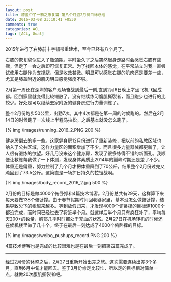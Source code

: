 ```yaml
---
layout: post
title: 膝盖中了一箭之康复篇-第八个月暨2月份目标总结
date: 2016-03-08 23:10:41 +0530
comments: true
categories: ACL
tags: [ACL, Goal] 
---
```


2015年进行了右膝前十字韧带重建术，至今已经有八个月了。

<!-- more -->

右膝的恢复貌似进入了瓶颈期。平时坐久了之后突然起身走路时会感觉右膝有些瘸，但走了一会之后即可恢复正常。为了找回本体的感觉，在平常站立时我一直尝试使用右腿作为支撑腿，但是收效甚微。明显可以感觉右腿的肌肉还是要差一些，尤其是膝盖附近的肌肉明显感觉强度不够。

2月第一周还在深圳的客户现场奋战到最后一刻,直到2月6日晚上才坐飞机飞回成都。回到家里就变得比较懒散了，没有继续练习腹肌撕裂者，而且跑步也进行的比较少。好处是可以继续去家附近的健身房进行力量训练了。

整个2月份跑步50公里，出勤7次。其中4次都是在第一周的时候跑的。然后在2月14日的时候跑了一次线上半程马拉松。之后基本就没怎么跑了。

{% img /images/running_2016_2.PNG 200 %}

健身房倒去的多一些。这家健身房12月份进行了重新装修，把以前的私教区域也纳入了公共区域，这样力量区的面积增加了不少。而且很多力量器械都更新了，让人很有锻炼的欲望。好几月没来这个健身房，发现了很多练得不错的新面孔。我顺便让教练帮我做了一下体测，发现身体素质比2014年的巅峰时期还是差了不少。体重还是偏重，努力控制了几个月才把体重降到了70公斤，结果整个2月份过完又飚回到了73.5公斤。这简直是一场扩日持久的拉锯战啊。

{% img /images/body_record_2016_2.jpg 500 %}

2月份的目标是做4000个俯卧撑和4篇技术博客。2月份总共有29天，这样算下来每天要做138个俯卧撑。由于春节假期时间回老婆家里，基本没怎么做俯卧撑，结果导致欠下的帐越来越多。等到放假归来，才发现4000个俯卧撑的目标连1000个都没完成，而时间已经过去了将近半个月。就这样后半个月只有疯狂补了，平均每天200+的数量，胸部几乎时时都处于充血的状态。2月27日在机场转机的时候还在候机楼里做了几十个。终于在最后一刻达成了4000个俯卧撑的目标。

{% img /images/weibo_pushups_record.PNG 200 %}

4篇技术博客也是完成的比较艰难也是在最后一刻把第四篇完成了。

-------------------

经过2月份的休整之后，2月27日重新开始出差之旅。这次需要连续出差3个多月，直到6月中旬才能回去。鉴于3月份肯定比较忙，所以定的目标相对简单一点，就做20次腹肌撕裂者吧。